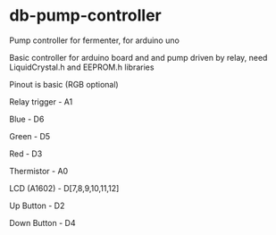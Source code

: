 # db-pump-controller
Pump controller for fermenter, for arduino uno

Basic controller for arduino board and and pump driven by relay, need LiquidCrystal.h and EEPROM.h libraries

Pinout is basic (RGB optional)

Relay trigger - A1

Blue - D6

Green - D5

Red - D3

Thermistor - A0

LCD (A1602) - D[7,8,9,10,11,12]

Up Button - D2

Down Button - D4
